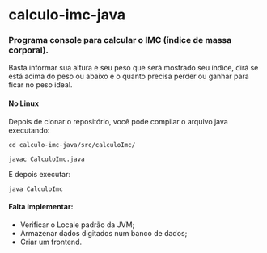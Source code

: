 # calculo-imc-java

### Programa console para calcular o IMC (índice de massa corporal).

  Basta informar sua altura e seu peso que será mostrado
  seu índice, dirá se está acima do peso ou abaixo e o
  quanto precisa perder ou ganhar para ficar no peso ideal.
  

#### No Linux

Depois de clonar o repositório, você pode compilar o arquivo java executando:

```
cd calculo-imc-java/src/calculoImc/

javac CalculoImc.java
```

E depois executar:

```
java CalculoImc
```


#### Falta implementar:
* Verificar o Locale padrão da JVM;
* Armazenar dados digitados num banco de dados;
* Criar um frontend.